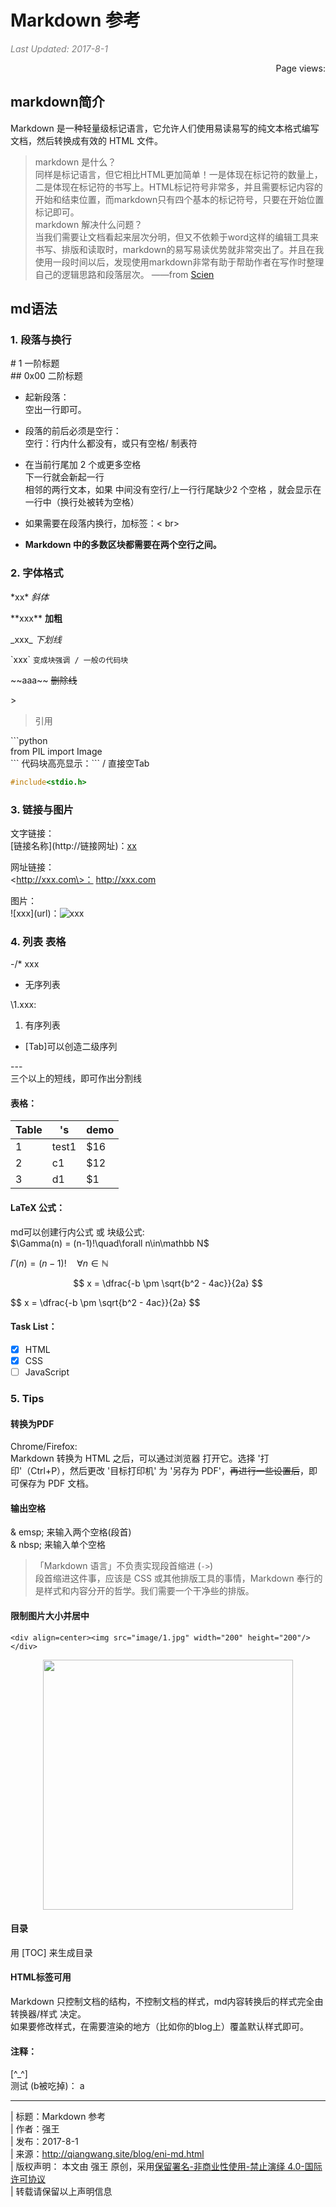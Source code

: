 # Markdown 参考

<i style="color:grey">Last Updated: 2017-8-1</i>  
<script async src="//dn-lbstatics.qbox.me/busuanzi/2.3/busuanzi.pure.mini.js"></script>
<span id="busuanzi_container_page_pv" style="float:right;">
  Page views: <span id="busuanzi_value_page_pv"></span>
</span><br>


## markdown简介
Markdown 是一种轻量级标记语言，它允许人们使用易读易写的纯文本格式编写文档，然后转换成有效的 HTML 文件。
>markdown 是什么？  
>同样是标记语言，但它相比HTML更加简单！一是体现在标记符的数量上，二是体现在标记符的书写上。HTML标记符号非常多，并且需要标记内容的开始和结束位置，而markdown只有四个基本的标记符号，只要在开始位置标记即可。  
>markdown 解决什么问题？  
>当我们需要让文档看起来层次分明，但又不依赖于word这样的编辑工具来书写、排版和读取时，markdown的易写易读优势就非常突出了。并且在我使用一段时间以后，发现使用markdown非常有助于帮助作者在写作时整理自己的逻辑思路和段落层次。
——from [Scien](http://www.jianshu.com/p/de9c98bba332)


## md语法


### 1. 段落与换行

\# 1         一阶标题  
\#\# 0x00     二阶标题

- 起新段落：  
空出一行即可。

- 段落的前后必须是空行：  
空行：行内什么都没有，或只有空格/ 制表符  

- 在当前行尾加 2 个或更多空格    
下一行就会新起一行  
相邻的两行文本，如果 中间没有空行/上一行行尾缺少2 个空格 ，就会显示在一行中（换行处被转为空格）

- 如果需要在段落内换行，加标签：< br>

- **Markdown 中的多数区块都需要在两个空行之间。**


### 2. 字体格式

\*xx\*		 *斜体*

\*\*xxx\*\*  **加粗**

\_xxx\_           _下划线_

\`xxx\`           `变成块强调 / 一般の代码块`

\~~aaa\~~	~~删除线~~

\>		          
>   引用


\`\`\`python  
from PIL import Image   
\`\`\`
代码块高亮显示：\`\`\` / 直接空Tab

```C
#include<stdio.h>
```


### 3. 链接与图片
文字链接：  
[链接名称]\(http://链接网址)：[xx](http://xxx.com)  

网址链接：  
\<http://xxx.com\>： <http://xxx.com>

图片：  
\![xxx]\(url)：![xxx](xxx.jpg/png/gif) 


### 4. 列表 表格
\-/\* xxx 
- 无序列表

\1.xxx:     
1. 有序列表 	

- [Tab]可以创造二级序列

\-\-\-  
三个以上的短线，即可作出分割线



#### 表格：
|Table|'s    |demo|
| --- |-----| --- |
| 1     | test1| $16 |
| 2     | c1       | $12 |
| 3     | d1       |   $1 |


#### LaTeX 公式：  
md可以创建行内公式 或 块级公式:  
\$\Gamma(n) = (n-1)!\quad\forall n\in\mathbb N$  

$\Gamma(n) = (n-1)!\quad\forall n\in\mathbb N$

$$ x = \dfrac{-b \pm \sqrt{b^2 - 4ac}}{2a} $$

\$$ x = \dfrac{-b \pm \sqrt{b^2 - 4ac}}{2a} $$  


#### Task List：

- [x] HTML
- [x] CSS
- [  ] JavaScript

### 5. Tips

#### 转换为PDF

Chrome/Firefox:  
Markdown 转换为 HTML  之后，可以通过浏览器 打开它。选择 '打印'（Ctrl+P），然后更改 '目标打印机' 为 '另存为 PDF'，~~再进行一些设置后~~，即可保存为 PDF 文档。

####  输出空格
& emsp; 来输入两个空格(段首)  
& nbsp; 来输入单个空格
>「Markdown 语言」不负责实现段首缩进 (`->`)  
段首缩进这件事，应该是 CSS 或其他排版工具的事情，Markdown 奉行的是样式和内容分开的哲学。我们需要一个干净些的排版。

#### 限制图片大小并居中
```<div align=center><img src="image/1.jpg" width="200" height="200"/></div>```    
<div align=center><img src="image/1.jpg" width="400" /></div>

#### 目录
用 [TOC] 来生成目录

#### HTML标签可用  
Markdown 只控制文档的结构，不控制文档的样式，md内容转换后的样式完全由 转换器/样式 决定。  
如果要修改样式，在需要渲染的地方（比如你的blog上）覆盖默认样式即可。

#### 注释：
\[^\_^\]  
测试 (b被吃掉)：
a
[^_^]:b 
c



---


| 标题：Markdown 参考  
| 作者：强王  
| 发布：2017-8-1  
| 来源：http://qiangwang.site/blog/eni-md.html  
| 版权声明： 本文由 强王 原创，采用[保留署名-非商业性使用-禁止演绎 4.0-国际许可协议](https://creativecommons.org/licenses/by-nc-nd/4.0/deed.zh)  
| 转载请保留以上声明信息